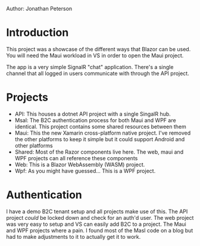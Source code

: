 Author: Jonathan Peterson

# Introduction 
This project was a showcase of the different ways that Blazor can be used. You will need the Maui workload in VS in order to open the Maui project.

The app is a very simple SignalR "chat" application. There's a single channel that all logged in users communicate with through the API project. 

# Projects

* API: This houses a dotnet API project with a single SingalR hub.
* Msal: The B2C authentication process for both Maui and WPF are identical. This project contains some shared resources between them
* Maui: This the new Xamarin cross-platform native project. I've removed the other platforms to keep it simple but it could support Android and other platforms
* Shared: Most of the Razor components live here. The web, maui and WPF projects can all reference these components
* Web: This is a Blazor WebAssembly (WASM) project.
* Wpf: As you might have guessed... This is a WPF project.


# Authentication

I have a demo B2C tenant setup and all projects make use of this. The API project *could* be locked down and check for an auth'd user. The web project was very easy to setup and VS can easily add B2C to a project. The Maui and WPF projects where a pain. I found most of the Masl code on a blog but had to make adjustments to it to actually get it to work.